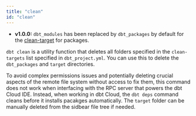 ```yaml
---
title: "clean"
id: "clean"
---
```


<Changelog>

- **v1.0.0:** `dbt_modules` has been replaced by `dbt_packages` by default for the [clean-target](clean-targets) for packages.

</Changelog>

`dbt clean` is a utility function that deletes all folders specified in the `clean-targets` list specified in `dbt_project.yml`. You can use this to delete the `dbt_packages` and `target` directories.

To avoid complex permissions issues and potentially deleting crucial aspects of the remote file system without access to fix them, this command does not work when interfacing with the RPC server that powers the dbt Cloud IDE. Instead, when working in dbt Cloud, the `dbt deps` command cleans before it installs pacakges automatically. The `target` folder can be manually deleted from the sidbear file tree if needed.
